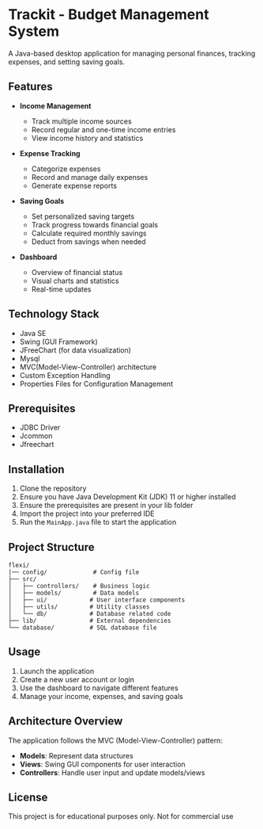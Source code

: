 # Trackit - Budget Management System

A Java-based desktop application for managing personal finances, tracking expenses, and setting saving goals.

## Features

- **Income Management**
  - Track multiple income sources
  - Record regular and one-time income entries
  - View income history and statistics

- **Expense Tracking**
  - Categorize expenses
  - Record and manage daily expenses
  - Generate expense reports

- **Saving Goals**
  - Set personalized saving targets
  - Track progress towards financial goals
  - Calculate required monthly savings
  - Deduct from savings when needed

- **Dashboard**
  - Overview of financial status
  - Visual charts and statistics
  - Real-time updates

## Technology Stack

- Java SE
- Swing (GUI Framework)
- JFreeChart (for data visualization)
- Mysql
- MVC(Model-View-Controller) architecture
- Custom Exception Handling
- Properties Files for Configuration Management

## Prerequisites

- JDBC Driver
- Jcommon 
- Jfreechart

## Installation

1. Clone the repository
2. Ensure you have Java Development Kit (JDK) 11 or higher installed
3. Ensure the prerequisites are present in your lib folder
4. Import the project into your preferred IDE
5. Run the `MainApp.java` file to start the application

## Project Structure

```
flexi/
|── config/             # Config file
├── src/
│   ├── controllers/    # Business logic
│   ├── models/         # Data models
│   ├── ui/            # User interface components
│   ├── utils/         # Utility classes
│   └── db/            # Database related code
├── lib/               # External dependencies
└── database/          # SQL database file
```

## Usage

1. Launch the application
2. Create a new user account or login
3. Use the dashboard to navigate different features
4. Manage your income, expenses, and saving goals

## Architecture Overview

The application follows the MVC (Model-View-Controller) pattern:

- **Models**: Represent data structures
- **Views**: Swing GUI components for user interaction
- **Controllers**: Handle user input and update models/views


## License

This project is for educational purposes only. Not for commercial use
